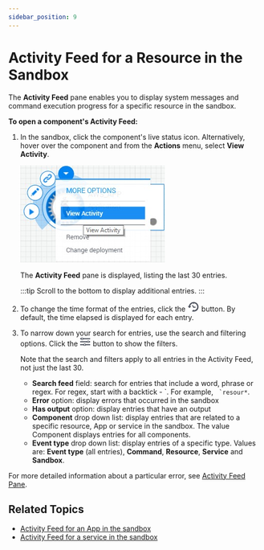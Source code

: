 ```yaml
---
sidebar_position: 9
---
```


# Activity Feed for a Resource in the Sandbox

The **Activity Feed** pane enables you to display system messages and command execution progress for a specific resource in the sandbox.

**To open a component's Activity Feed:**

1. In the sandbox, click the component's live status icon. Alternatively, hover over the component and from the **Actions** menu, select **View Activity**.
    
    ![](/Images/CloudShell-Portal/Lab-Management/Working-with-Resources/Component-View-Activity.png)
    
    The **Activity Feed** pane is displayed, listing the last 30 entries.
    
    :::tip
    Scroll to the bottom to display additional entries.
    :::
    
2. To change the time format of the entries, click the ![](/Images/CloudShell-Portal/Lab-Management/Reservations/ActivityFeedTimeFormatButton.png) button. By default, the time elapsed is displayed for each entry.
3. To narrow down your search for entries, use the search and filtering options. Click the ![](/Images/CloudShell-Portal/Lab-Management/Reservations/ActivityFeedButton.png) button to show the filters.
    
    Note that the search and filters apply to all entries in the Activity Feed, not just the last 30.
    
    - **Search feed** field: search for entries that include a word, phrase or regex. For regex, start with a backtick - \`. For example, `` `resour*``.
    - **Error** option: display errors that occurred in the sandbox
    - **Has output** option: display entries that have an output
    - **Component** drop down list: display entries that are related to a specific resource, App or service in the sandbox. The value Component displays entries for all components.
    - **Event type** drop down list: display entries of a specific type. Values are: **Event type** (all entries), **Command**, **Resource**, **Service** and **Sandbox**.

For more detailed information about a particular error, see [Activity Feed Pane](https://help.quali.com/Online%20Help/0.0/Portal/Content/CSP/LAB-MNG/Sndbx-View-Actvty-Fd.htm).

## Related Topics

- [Activity Feed for an App in the sandbox](https://help.quali.com/Online%20Help/0.0/Portal/Content/CSP/LAB-MNG/App-Actns/Sndbx-Apps-Activity-Feed.htm)
- [Activity Feed for a service in the sandbox](https://help.quali.com/Online%20Help/0.0/Portal/Content/CSP/LAB-MNG/Sndbx-Use-Srvc.htm#Activity)